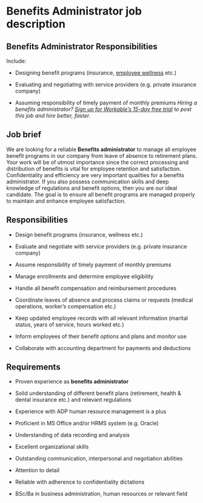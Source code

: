 # Benefits Administrator job description


## Benefits Administrator Responsibilities

Include:

* Designing benefit programs (insurance, <a href="https://resources.workable.com/employee-wellness-policy">employee wellness</a> etc.)

* Evaluating and negotiating with service providers (e.g. private insurance company)

* Assuming responsibility of timely payment of monthly premiums
<em>Hiring a benefits administrator? <a href="https://www.workable.com/post-jobs-for-free/customize?wid=3961&amp;utm_page=benefits-administrator-job-description&amp;utm_program=ad-unit-right&amp;utm_tracking=job-descriptions-human-resources-job-descriptions">Sign up for Workable’s 15-day free trial</a> to post this job and hire better, faster.</em>


## Job brief

We are looking for a reliable <b>Benefits administrator</b> to manage all employee benefit programs in our company from leave of absence to retirement plans. Your work will be of utmost importance since the correct processing and distribution of benefits is vital for employee retention and satisfaction.
Confidentiality and efficiency are very important qualities for a benefits administrator. If you also possess communication skills and deep knowledge of regulations and benefit options, then you are our ideal candidate.
The goal is to ensure all benefit programs are managed properly to maintain and enhance employee satisfaction.


## Responsibilities

* Design benefit programs (insurance, wellness etc.)

* Evaluate and negotiate with service providers (e.g. private insurance company)

* Assume responsibility of timely payment of monthly premiums

* Manage enrollments and determine employee eligibility

* Handle all benefit compensation and reimbursement procedures

* Coordinate leaves of absence and process claims or requests (medical operations, worker’s compensation etc.)

* Keep updated employee records with all relevant information (marital status, years of service, hours worked etc.)

* Inform employees of their benefit options and plans and monitor use

* Collaborate with accounting department for payments and deductions


## Requirements

* Proven experience as <b>benefits administrator</b>

* Solid understanding of different benefit plans (retirement, health &amp; dental insurance etc.) and relevant regulations

* Experience with ADP human resource management is a plus

* Proficient in MS Office and/or HRMS system (e.g. Oracle)

* Understanding of data recording and analysis

* Excellent organizational skills

* Outstanding communication, interpersonal and negotiation abilities

* Attention to detail

* Reliable with adherence to confidentiality dictations

* BSc/Ba in business administration, human resources or relevant field
